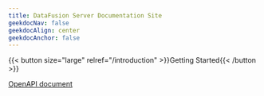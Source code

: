```yaml
---
title: DataFusion Server Documentation Site
geekdocNav: false
geekdocAlign: center
geekdocAnchor: false
---
```


{{< button size="large" relref="/introduction" >}}Getting Started{{< /button >}}

[OpenAPI document](api/v1)